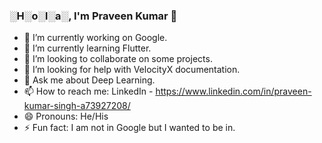 ### ░H░o░l░a░, I'm Praveen Kumar 👋



- 🔭 I’m currently working on Google.
- 🌱 I’m currently learning Flutter.
- 👯 I’m looking to collaborate on some projects.
- 🤔 I’m looking for help with VelocityX documentation.
- 💬 Ask me about Deep Learning.
- 📫 How to reach me: LinkedIn - https://www.linkedin.com/in/praveen-kumar-singh-a73927208/
- 😄 Pronouns: He/His
- ⚡ Fun fact: I am not in Google but I wanted to be in.

